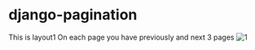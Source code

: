 # django-pagination

This is layout1
On each page you have previously and next 3 pages
![1](https://user-images.githubusercontent.com/53992196/147833545-46378b6b-72c6-47a2-86ca-67b73dd90b21.jpg)
